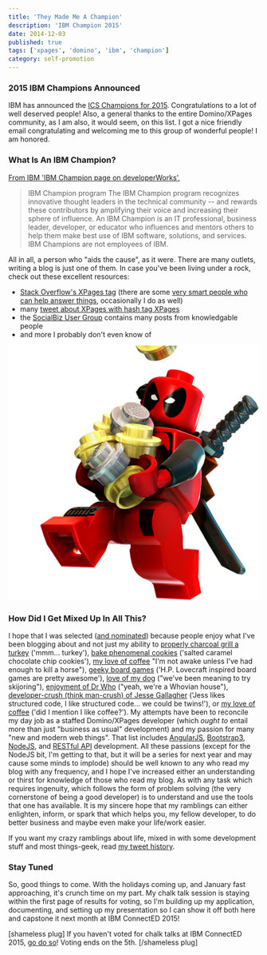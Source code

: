 ```yaml
---
title: 'They Made Me A Champion'
description: 'IBM Champion 2015'
date: 2014-12-03
published: true
tags: ['xpages', 'domino', 'ibm', 'champion']
category: self-promotion
---
```


### 2015 IBM Champions Announced

IBM has announced the [ICS Champions for 2015](https://www.ibm.com/developerworks/community/blogs/ibmchampion/entry/announcing_the_2015_class_of_ibm_champions_for_ics). Congratulations to a lot of well deserved people! Also, a general thanks to the entire Domino/XPages community, as I am also, it would seem, on this list. I got a nice friendly email congratulating and welcoming me to this group of wonderful people! I am honored.

### What Is An IBM Champion?

[From IBM 'IBM Champion page on developerWorks'](https://www.ibm.com/developerworks/champion/),

> IBM Champion program
> The IBM Champion program recognizes innovative thought leaders in the technical community -- and rewards these contributors by amplifying their voice and increasing their sphere of influence. An IBM Champion is an IT professional, business leader, developer, or educator who influences and mentors others to help them make best use of IBM software, solutions, and services.
> IBM Champions are not employees of IBM.

All in all, a person who "aids the cause", as it were. There are many outlets, writing a blog is just one of them. In case you've been living under a rock, check out these excellent resources:

- [Stack Overflow's XPages tag](https://stackoverflow.com/questions/tagged/xpages) (there are some [very smart people who can help answer things](https://stackoverflow.com/tags/xpages/topusers), occasionally I do as well)
- many [tweet about XPages with hash tag XPages](https://twitter.com/hashtag/XPages?src=hash)
- the [SocialBiz User Group](https://www.socialbizug.org/) contains many posts from knowledgable people
- and more I probably don't even know of

![I want it all](./images/Dpool_loot.png)

### How Did I Get Mixed Up In All This?

I hope that I was selected ([and nominated](https://www.notesx.net/hp.nsf/blogpost.xsp?documentId=C42)) because people enjoy what I've been blogging about and not just my ability to [properly charcoal grill a turkey](https://twitter.com/edm00se/status/538049287180288000) ('mmm... turkey'), [bake phenomenal cookies](https://twitter.com/edm00se/status/536307604310720512) ('salted caramel chocolate chip cookies'), [my love of coffee](https://twitter.com/edm00se/status/522804723045658625) "I'm not awake unless I've had enough to kill a horse"), [geeky board games](https://twitter.com/edm00se/status/529851534453260288) ('H.P. Lovecraft inspired board games are pretty awesome'), [love of my dog](//twitter.com/edm00se/status/506969729949761536) ("we've been meaning to try skijoring"), [enjoyment of Dr Who](//twitter.com/Cakes_Comics/status/503262170373976064) ("yeah, we're a Whovian house"), [developer-crush (think man-crush) of Jesse Gallagher](https://twitter.com/edm00se/status/505414368411275264) ('Jess likes structured code, I like structured code... we could be twins!'), or [my love of coffee](https://twitter.com/edm00se/status/478348719256256512) ('did I mention I like coffee?'). My attempts have been to reconcile my day job as a staffed Domino/XPages developer (which _ought to_ entail more than just "business as usual" development) and my passion for many "new and modern web things". That list includes [AngularJS](https://angularjs.org), [Bootstrap3](https://getbootstrap.com/), [NodeJS](https://nodejs.org/), and [RESTful API](https://en.wikipedia.org/w/index.php?title=RESTful_API) development. All these passions (except for the NodeJS bit, I'm getting to that, but it will be a series for next year and may cause some minds to implode) should be well known to any who read my blog with any frequency, and I hope I've increased either an understanding or thirst for knowledge of those who read my blog. As with any task which requires ingenuity, which follows the form of problem solving (the very cornerstone of being a good developer) is to understand and use the tools that one has available. It is my sincere hope that my ramblings can either enlighten, inform, or spark that which helps you, my fellow developer, to do better business and maybe even make your life/work easier.

If you want my crazy ramblings about life, mixed in with some development stuff and most things-geek, read [my tweet history](https://twitter.com/edm00se).

### Stay Tuned

So, good things to come. With the holidays coming up, and January fast approaching, it's crunch time on my part. My chalk talk session is staying within the first page of results for voting, so I'm building up my application, documenting, and setting up my presentation so I can show it off both here and capstone it next month at IBM ConnectED 2015!

[shameless plug]
If you haven't voted for chalk talks at IBM ConnectED 2015, [go do so](https://www.socialbizug.org/blogs/a4596d81-d98b-42e7-b4de-ac2d59d1ff01/)! Voting ends on the 5th.
[/shameless plug]
